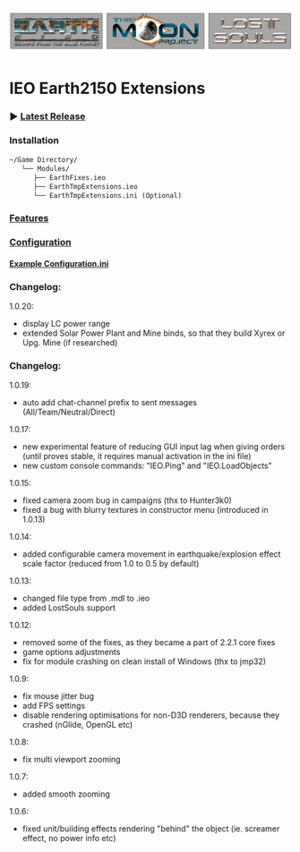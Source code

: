 ![Logo](logo.png)
# IEO Earth2150 Extensions

### ▶ [Latest Release](https://github.com/InsideEarth2150/EarthExtensions/raw/main/TMP_LS/EarthTmpExtensions.1.0.20.zip)

### Installation
```
~/Game Directory/
   └── Modules/
      ├── EarthFixes.ieo
      ├── EarthTmpExtensions.ieo
      └── EarthTmpExtensions.ini (Optional)
```
### [Features](https://wiki.insideearth.info/wiki/EarthTmpExtensions#Features)

### [Configuration](https://wiki.insideearth.info/wiki/EarthTmpExtensions#Configuration)
#### [Example Configuration.ini](https://github.com/InsideEarth2150/EarthExtensions/raw/main/TMP_LS/EarthTmpExtensions.ini)

### Changelog:
1.0.20:
   - display LC power range
   - extended Solar Power Plant and Mine binds, so that they build Xyrex or Upg. Mine (if researched)
   
### Changelog:
1.0.19:
   - auto add chat-channel prefix to sent messages (All/Team/Neutral/Direct)
   
1.0.17:
   - new experimental feature of reducing GUI input lag when giving orders (until proves stable, it requires manual activation in the ini file)
   - new custom console commands: "IEO.Ping" and "IEO.LoadObjects"

1.0.15:
   - fixed camera zoom bug in campaigns (thx to Hunter3k0)
   - fixed a bug with blurry textures in constructor menu (introduced in 1.0.13)

1.0.14:
   - added configurable camera movement in earthquake/explosion effect scale factor (reduced from 1.0 to 0.5 by default)

1.0.13:
   - changed file type from .mdl to .ieo
   - added LostSouls support

1.0.12:
   - removed some of the fixes, as they became a part of 2.2.1 core fixes
   - game options adjustments
   - fix for module crashing on clean install of Windows (thx to jmp32)

1.0.9:
   - fix mouse jitter bug
   - add FPS settings
   - disable rendering optimisations for non-D3D renderers, because they crashed (nGlide, OpenGL etc)

1.0.8:
   - fix multi viewport zooming

1.0.7:
   - added smooth zooming

1.0.6:
   - fixed unit/building effects rendering "behind" the object (ie. screamer effect, no power info etc)
